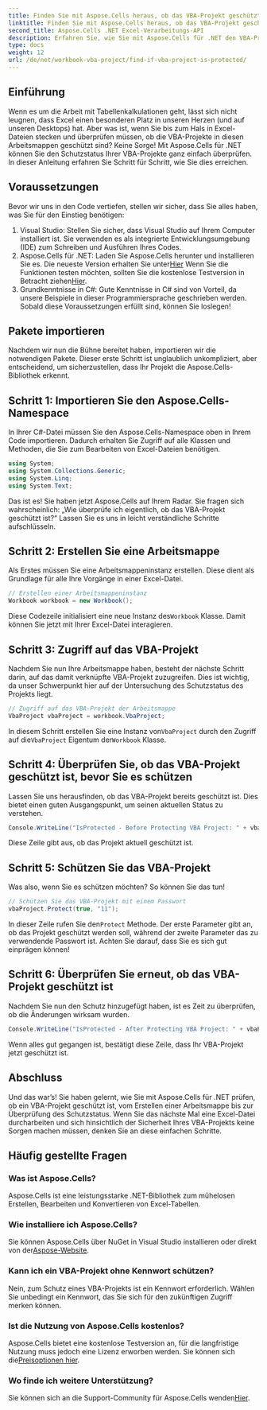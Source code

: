 ```yaml
---
title: Finden Sie mit Aspose.Cells heraus, ob das VBA-Projekt geschützt ist
linktitle: Finden Sie mit Aspose.Cells heraus, ob das VBA-Projekt geschützt ist
second_title: Aspose.Cells .NET Excel-Verarbeitungs-API
description: Erfahren Sie, wie Sie mit Aspose.Cells für .NET den VBA-Projektschutzstatus in Excel von der Erstellung bis zur Überprüfung überprüfen. Einfache Anleitung mit Codebeispielen.
type: docs
weight: 12
url: /de/net/workbook-vba-project/find-if-vba-project-is-protected/
---
```

## Einführung
Wenn es um die Arbeit mit Tabellenkalkulationen geht, lässt sich nicht leugnen, dass Excel einen besonderen Platz in unseren Herzen (und auf unseren Desktops) hat. Aber was ist, wenn Sie bis zum Hals in Excel-Dateien stecken und überprüfen müssen, ob die VBA-Projekte in diesen Arbeitsmappen geschützt sind? Keine Sorge! Mit Aspose.Cells für .NET können Sie den Schutzstatus Ihrer VBA-Projekte ganz einfach überprüfen. In dieser Anleitung erfahren Sie Schritt für Schritt, wie Sie dies erreichen.
## Voraussetzungen
Bevor wir uns in den Code vertiefen, stellen wir sicher, dass Sie alles haben, was Sie für den Einstieg benötigen:
1. Visual Studio: Stellen Sie sicher, dass Visual Studio auf Ihrem Computer installiert ist. Sie verwenden es als integrierte Entwicklungsumgebung (IDE) zum Schreiben und Ausführen Ihres Codes.
2.  Aspose.Cells für .NET: Laden Sie Aspose.Cells herunter und installieren Sie es. Die neueste Version erhalten Sie unter[Hier](https://releases.aspose.com/cells/net/) Wenn Sie die Funktionen testen möchten, sollten Sie die kostenlose Testversion in Betracht ziehen[Hier](https://releases.aspose.com/).
3. Grundkenntnisse in C#: Gute Kenntnisse in C# sind von Vorteil, da unsere Beispiele in dieser Programmiersprache geschrieben werden.
Sobald diese Voraussetzungen erfüllt sind, können Sie loslegen!
## Pakete importieren
Nachdem wir nun die Bühne bereitet haben, importieren wir die notwendigen Pakete. Dieser erste Schritt ist unglaublich unkompliziert, aber entscheidend, um sicherzustellen, dass Ihr Projekt die Aspose.Cells-Bibliothek erkennt.
## Schritt 1: Importieren Sie den Aspose.Cells-Namespace
In Ihrer C#-Datei müssen Sie den Aspose.Cells-Namespace oben in Ihrem Code importieren. Dadurch erhalten Sie Zugriff auf alle Klassen und Methoden, die Sie zum Bearbeiten von Excel-Dateien benötigen.
```csharp
using System;
using System.Collections.Generic;
using System.Linq;
using System.Text;
```
Das ist es! Sie haben jetzt Aspose.Cells auf Ihrem Radar.
Sie fragen sich wahrscheinlich: „Wie überprüfe ich eigentlich, ob das VBA-Projekt geschützt ist?“ Lassen Sie es uns in leicht verständliche Schritte aufschlüsseln.
## Schritt 2: Erstellen Sie eine Arbeitsmappe
Als Erstes müssen Sie eine Arbeitsmappeninstanz erstellen. Diese dient als Grundlage für alle Ihre Vorgänge in einer Excel-Datei.
```csharp
// Erstellen einer Arbeitsmappeninstanz
Workbook workbook = new Workbook();
```
 Diese Codezeile initialisiert eine neue Instanz des`Workbook` Klasse. Damit können Sie jetzt mit Ihrer Excel-Datei interagieren.
## Schritt 3: Zugriff auf das VBA-Projekt
Nachdem Sie nun Ihre Arbeitsmappe haben, besteht der nächste Schritt darin, auf das damit verknüpfte VBA-Projekt zuzugreifen. Dies ist wichtig, da unser Schwerpunkt hier auf der Untersuchung des Schutzstatus des Projekts liegt.
```csharp
// Zugriff auf das VBA-Projekt der Arbeitsmappe
VbaProject vbaProject = workbook.VbaProject;
```
 In diesem Schritt erstellen Sie eine Instanz von`VbaProject` durch den Zugriff auf die`VbaProject` Eigentum der`Workbook` Klasse.
## Schritt 4: Überprüfen Sie, ob das VBA-Projekt geschützt ist, bevor Sie es schützen
Lassen Sie uns herausfinden, ob das VBA-Projekt bereits geschützt ist. Dies bietet einen guten Ausgangspunkt, um seinen aktuellen Status zu verstehen. 
```csharp
Console.WriteLine("IsProtected - Before Protecting VBA Project: " + vbaProject.IsProtected);
```
Diese Zeile gibt aus, ob das Projekt aktuell geschützt ist. 
## Schritt 5: Schützen Sie das VBA-Projekt
Was also, wenn Sie es schützen möchten? So können Sie das tun! 
```csharp
// Schützen Sie das VBA-Projekt mit einem Passwort
vbaProject.Protect(true, "11");
```
 In dieser Zeile rufen Sie den`Protect` Methode. Der erste Parameter gibt an, ob das Projekt geschützt werden soll, während der zweite Parameter das zu verwendende Passwort ist. Achten Sie darauf, dass Sie es sich gut einprägen können!
## Schritt 6: Überprüfen Sie erneut, ob das VBA-Projekt geschützt ist
Nachdem Sie nun den Schutz hinzugefügt haben, ist es Zeit zu überprüfen, ob die Änderungen wirksam wurden. 
```csharp
Console.WriteLine("IsProtected - After Protecting VBA Project: " + vbaProject.IsProtected);
```
Wenn alles gut gegangen ist, bestätigt diese Zeile, dass Ihr VBA-Projekt jetzt geschützt ist.
## Abschluss
Und das war’s! Sie haben gelernt, wie Sie mit Aspose.Cells für .NET prüfen, ob ein VBA-Projekt geschützt ist, vom Erstellen einer Arbeitsmappe bis zur Überprüfung des Schutzstatus. Wenn Sie das nächste Mal eine Excel-Datei durcharbeiten und sich hinsichtlich der Sicherheit Ihres VBA-Projekts keine Sorgen machen müssen, denken Sie an diese einfachen Schritte. 
## Häufig gestellte Fragen
### Was ist Aspose.Cells?  
Aspose.Cells ist eine leistungsstarke .NET-Bibliothek zum mühelosen Erstellen, Bearbeiten und Konvertieren von Excel-Tabellen.
### Wie installiere ich Aspose.Cells?  
 Sie können Aspose.Cells über NuGet in Visual Studio installieren oder direkt von der[Aspose-Website](https://releases.aspose.com/cells/net/).
### Kann ich ein VBA-Projekt ohne Kennwort schützen?  
Nein, zum Schutz eines VBA-Projekts ist ein Kennwort erforderlich. Wählen Sie unbedingt ein Kennwort, das Sie sich für den zukünftigen Zugriff merken können.
### Ist die Nutzung von Aspose.Cells kostenlos?  
 Aspose.Cells bietet eine kostenlose Testversion an, für die langfristige Nutzung muss jedoch eine Lizenz erworben werden. Sie können sich die[Preisoptionen hier](https://purchase.aspose.com/buy).
### Wo finde ich weitere Unterstützung?  
 Sie können sich an die Support-Community für Aspose.Cells wenden[Hier](https://forum.aspose.com/c/cells/9).